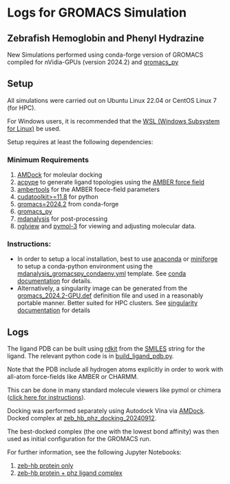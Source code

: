 # Logs for GROMACS Simulation

## Zebrafish Hemoglobin and Phenyl Hydrazine

New Simulations performed using conda-forge version of GROMACS compiled for nVidia-GPUs (version 2024.2) and [gromacs_py](https://gromacs-py.readthedocs.io/en/latest/index.html)

## Setup

All simulations were carried out on Ubuntu Linux 22.04 or  CentOS Linux 7 (for HPC).

For Windows users, it is recommended that the [WSL (Windows Subsystem for Linux)](https://documentation.ubuntu.com/wsl/en/latest/guides/install-ubuntu-wsl2/) be used.

Setup requires at least the following dependencies:

### Minimum Requirements

1.  [AMDock](https://github.com/Valdes-Tresanco-MS/AMDock) for moleular docking
2.  [acpype](https://acpype.readthedocs.io/en/latest/) to generate ligand topologies using the [AMBER force field](https://ambermd.org/AmberModels.php)
3.  [ambertools](https://ambermd.org/AmberModels.php) for the AMBER foece-field parameters
4.  [cudatoolkit>=11.8](https://anaconda.org/conda-forge/cudatoolkit) for python
5.  [gromacs=2024.2](https://anaconda.org/conda-forge/gromacs) from conda-forge
6.  [gromacs_py](https://gromacs-py.readthedocs.io/en/latest/index.html)
7.  [mdanalysis](https://www.mdanalysis.org/) for post-processing
8.  [nglview](https://github.com/nglviewer/nglview) and [pymol-3](https://github.com/schrodinger/pymol-open-source) for viewing and adjusting molecular data.
   
### Instructions:

* In order to setup a local installation, best to use [anaconda](https://www.anaconda.com/) or [miniforge](https://github.com/conda-forge/miniforge) to setup a conda-python environment using the [mdanalysis_gromacspy_condaenv.yml](config/mdanalysis_gromacspy_condaenv.yml) template. See [conda documentation](https://conda.io/projects/conda/en/latest/user-guide/tasks/manage-environments.html#creating-an-environment-from-an-environment-yml-file) for details.
* Alternatively, a singularity image can be generated from the [gromacs_2024.2-GPU.def](config/gromacs_2024.2-GPU.def) definition file and used in a reasonably portable manner. Better suited for HPC clusters. See [singularity documentation](https://docs.sylabs.io/guides/latest/user-guide/build_a_container.html#building-containers-from-singularityce-definition-files) for details
  
## Logs
The ligand PDB can be built using [rdkit](https://www.rdkit.org/) from the [SMILES](https://en.wikipedia.org/wiki/Simplified_Molecular_Input_Line_Entry_System) string for the ligand. The relevant python code is in [build_ligand_pdb.py](build_ligand_pdb.py).

Note that the PDB include all hydrogen atoms explicitly in order to work with all-atom force-fields like AMBER or CHARMM. 

This can be done in many standard molecule viewers like pymol or chimera ([click here for instructions](https://kpwulab.com/2021/02/19/pymolchimeraadd-hydrogens-to-your-structure/)).

Docking was performed separately using Autodock Vina via [AMDock](https://github.com/Valdes-Tresanco-MS/AMDock). Docked complex at [zeb_hb_phz_docking_20240912](zeb_hb/zeb_hb_phz_docking_20240912).

The best-docked complex (the one with the lowest bond affinity) was then used as initial configuration for the GROMACS run.

For further information, see the following Jupyter Notebooks:
1. [zeb-hb protein only](only_zeb_hb_Refined.ipynb) 
2. [zeb-hb protein + phz ligand complex](complex_zeb_hb_Refined_and_phz.ipynb)
